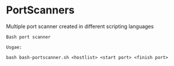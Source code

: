 # PortScanners
Multiple port scanner created in different scripting languages


```
Bash port scanner

Usgae:

bash bash-portscanner.sh <hostlist> <start port> <finish port>
